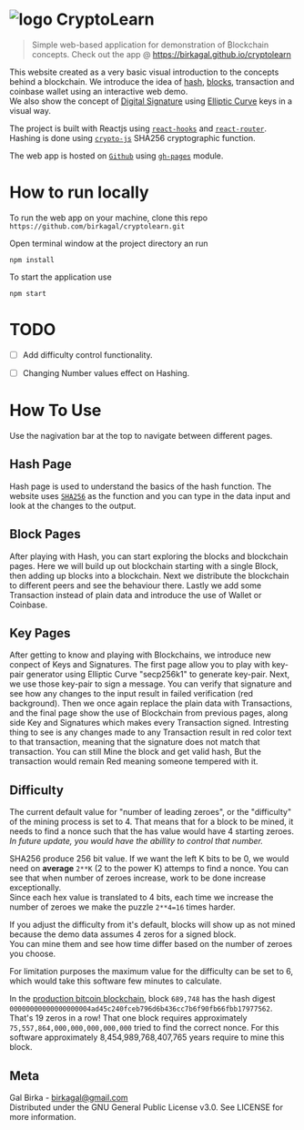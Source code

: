 


# ![logo](https://i.ibb.co/2d8HbJP/crypto.png) CryptoLearn

> Simple web-based application for demonstration of ₿lockchain concepts.
> Check out the app @ https://birkagal.github.io/cryptolearn

This website created as a very basic visual introduction to the concepts behind a blockchain. We introduce the idea of [hash](https://en.wikipedia.org/wiki/Cryptographic_hash_function), [blocks](https://en.wikipedia.org/wiki/Blockchain), transaction and coinbase wallet using an interactive web demo.\
We also show the concept of [Digital Signature](https://en.wikipedia.org/wiki/Digital_signature) using [Elliptic Curve](https://en.wikipedia.org/wiki/Elliptic_curve) keys in a visual way.

The project is built with Reactjs using [`react-hooks`](https://reactjs.org/docs/hooks-intro.html) and  [`react-router`](https://reactrouter.com/).\
Hashing is done using [`crypto-js`](https://www.npmjs.com/package/crypto-js) SHA256 cryptographic function.

The web app is hosted on [`Github`](https://birkagal.github.io/cryptolearn) using [`gh-pages`](https://www.npmjs.com/package/gh-pages) module.

# How to run locally
To run the web app on your machine, clone this repo `https://github.com/birkagal/cryptolearn.git`

Open terminal window at the project directory an run 

    npm install

To start the application use

    npm start

# TODO

 - [ ] Add difficulty control functionality.
 - [ ] Changing Number values effect on Hashing.


# How To Use

Use the nagivation bar at the top to navigate between different pages.

## Hash Page

Hash page is used to understand the basics of the hash function. The website uses [`SHA256`](https://en.wikipedia.org/wiki/SHA-2) as the function and you can type in the data input and look at the changes to the output.

## Block Pages

After playing with Hash, you can start exploring the blocks and blockchain pages. Here we will build up out blockchain starting with a single Block, then adding up blocks into a blockchain. Next we distribute the blockchain to different peers and see the behaviour there. Lastly we add some Transaction instead of plain data and introduce the use of Wallet or Coinbase.

## Key Pages

After getting to know and playing with Blockchains, we introduce new conpect of Keys and Signatures. The first page allow you to play with key-pair generator using Elliptic Curve "secp256k1" to generate key-pair. Next, we use those key-pair to sign a message. You can verify that signature and see how any changes to the input result in failed verification (red background). Then we once again replace the plain data with Transactions, and the final page show the use of Blockchain from previous pages, along side Key and Signatures which makes every Transaction signed. Intresting thing to see is any changes made to any Transaction result in red color text to that transaction, meaning that the signature does not match that transaction. You can still Mine the block and get valid hash, But the transaction would remain Red meaning someone tempered with it.

## Difficulty

The current default value for "number of leading zeroes", or the "difficulty" of the mining process is set to 4. That means that for a block to be mined, it needs to find a nonce such that the has value would have 4 starting zeroes.
*In future update, you would have the abillity to control that number.*

SHA256 produce 256 bit value. If we want the left K bits to be 0, we would need on **average** `2**K` (2 to the power K) attemps to find a nonce.
You can see that when number of zeroes increase, work to be done increase exceptionally.\
Since each hex value is translated to 4 bits, each time we increase the number of zeroes we make the puzzle `2**4=16` times harder.

If you adjust the difficulty from it's default, blocks will show up as not mined because the demo data assumes 4 zeros for a signed block.\
You can mine them and see how time differ based on the number of zeroes you choose.

For limitation purposes the maximum value for the difficulty can be set to 6, which would take this software few minutes to calculate.

In the [production bitcoin blockchain](https://www.blockchain.com/explorer), block `689,748` has the hash digest `00000000000000000004ad45c240fceb796d6b436cc7b6f90fb66fbb17977562`. That's 19 zeros in a row! That one block requires approximately `75,557,864,000,000,000,000,000` tried to find the correct nonce. 
For this software approximately 8,454,989,768,407,765 years require to mine this block. 

## Meta
Gal Birka - birkagal@gmail.com\
Distributed under the GNU General Public License v3.0. See LICENSE for more information.



